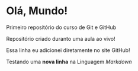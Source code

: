 # Olá, Mundo!
Primeiro repositório do curso de Git e GitHub

Repositório criado duranto uma aula ao vivo!

Essa linha eu adicionei diretamente no site GitHub!

Testando uma **nova linha** na Linguagem *Markdown*
